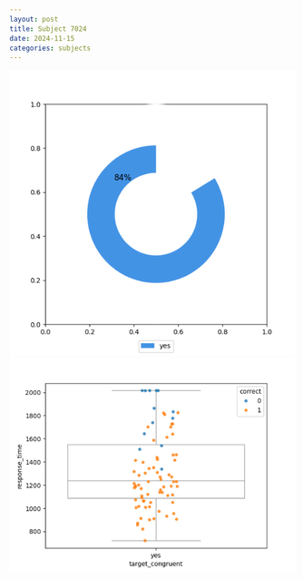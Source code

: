 ```yaml
---
layout: post
title: Subject 7024
date: 2024-11-15
categories: subjects
---
```


![](data/7024/run-10/7024_accuracy_target_congruence.png)
![](data/7024/run-10/7024_rt_congruence.png)
